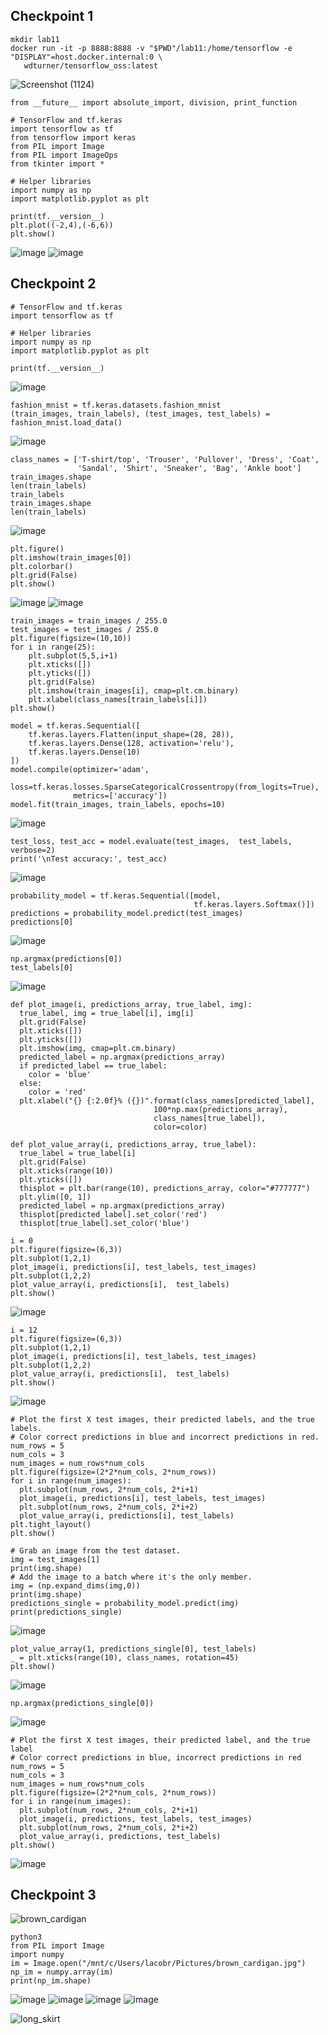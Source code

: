 ## Checkpoint 1
```
mkdir lab11
docker run -it -p 8888:8888 -v "$PWD"/lab11:/home/tensorflow -e "DISPLAY"=host.docker.internal:0 \
   wdturner/tensorflow_oss:latest
```
![Screenshot (1124)](https://user-images.githubusercontent.com/44063772/183307232-48a420a5-284c-4359-b9b4-962829967138.png)

```
from __future__ import absolute_import, division, print_function

# TensorFlow and tf.keras
import tensorflow as tf
from tensorflow import keras
from PIL import Image
from PIL import ImageOps
from tkinter import *

# Helper libraries
import numpy as np
import matplotlib.pyplot as plt

print(tf.__version__)
plt.plot((-2,4),(-6,6))
plt.show()
```
![image](https://user-images.githubusercontent.com/44063772/183335525-38fd1afd-69a5-4659-9e79-8b87a3ed3527.png)
![image](https://user-images.githubusercontent.com/44063772/183335553-ee00d7da-4fce-4ca4-aee6-7a286003bee6.png)


## Checkpoint 2
```
# TensorFlow and tf.keras
import tensorflow as tf

# Helper libraries
import numpy as np
import matplotlib.pyplot as plt

print(tf.__version__)
```
![image](https://user-images.githubusercontent.com/44063772/183336100-592612e1-b5d7-4bef-8581-ad7fd3f48597.png)

```
fashion_mnist = tf.keras.datasets.fashion_mnist
(train_images, train_labels), (test_images, test_labels) = fashion_mnist.load_data()
```
![image](https://user-images.githubusercontent.com/44063772/183338826-432f7a55-8e26-4f97-a4ad-c0cee68cfa25.png)

```
class_names = ['T-shirt/top', 'Trouser', 'Pullover', 'Dress', 'Coat',
               'Sandal', 'Shirt', 'Sneaker', 'Bag', 'Ankle boot']
train_images.shape
len(train_labels)
train_labels
train_images.shape
len(train_labels)
```
![image](https://user-images.githubusercontent.com/44063772/183338992-f3a89613-92cb-468a-bfa6-8c7576b328e9.png)

```
plt.figure()
plt.imshow(train_images[0])
plt.colorbar()
plt.grid(False)
plt.show()
```
![image](https://user-images.githubusercontent.com/44063772/183339196-bc34f48b-5bb4-4494-860e-fa6d4542e5a8.png)
![image](https://user-images.githubusercontent.com/44063772/183339261-39d3a759-a935-49f2-9b9e-560dc0ab11b3.png)

```
train_images = train_images / 255.0
test_images = test_images / 255.0
plt.figure(figsize=(10,10))
for i in range(25):
    plt.subplot(5,5,i+1)
    plt.xticks([])
    plt.yticks([])
    plt.grid(False)
    plt.imshow(train_images[i], cmap=plt.cm.binary)
    plt.xlabel(class_names[train_labels[i]])
plt.show()
```


```
model = tf.keras.Sequential([
    tf.keras.layers.Flatten(input_shape=(28, 28)),
    tf.keras.layers.Dense(128, activation='relu'),
    tf.keras.layers.Dense(10)
])
model.compile(optimizer='adam',
              loss=tf.keras.losses.SparseCategoricalCrossentropy(from_logits=True),
              metrics=['accuracy'])
model.fit(train_images, train_labels, epochs=10)
```
![image](https://user-images.githubusercontent.com/44063772/183340316-c5720799-3457-483c-b30b-3e0151b98fba.png)

```
test_loss, test_acc = model.evaluate(test_images,  test_labels, verbose=2)
print('\nTest accuracy:', test_acc)
```
![image](https://user-images.githubusercontent.com/44063772/183340356-dfa8e028-b504-428e-9b9a-fa4bd15336b8.png)

```
probability_model = tf.keras.Sequential([model, 
                                         tf.keras.layers.Softmax()])
predictions = probability_model.predict(test_images)
predictions[0]
```
![image](https://user-images.githubusercontent.com/44063772/183340435-0f5788b4-35ab-4b80-801e-22ee40b0aaf9.png)

```
np.argmax(predictions[0])
test_labels[0]
```
![image](https://user-images.githubusercontent.com/44063772/183340570-7b23bdd3-832e-44b8-b1c2-3db371cf1405.png)

```
def plot_image(i, predictions_array, true_label, img):
  true_label, img = true_label[i], img[i]
  plt.grid(False)
  plt.xticks([])
  plt.yticks([])
  plt.imshow(img, cmap=plt.cm.binary)
  predicted_label = np.argmax(predictions_array)
  if predicted_label == true_label:
    color = 'blue'
  else:
    color = 'red'
  plt.xlabel("{} {:2.0f}% ({})".format(class_names[predicted_label],
                                100*np.max(predictions_array),
                                class_names[true_label]),
                                color=color)

def plot_value_array(i, predictions_array, true_label):
  true_label = true_label[i]
  plt.grid(False)
  plt.xticks(range(10))
  plt.yticks([])
  thisplot = plt.bar(range(10), predictions_array, color="#777777")
  plt.ylim([0, 1])
  predicted_label = np.argmax(predictions_array)
  thisplot[predicted_label].set_color('red')
  thisplot[true_label].set_color('blue')
```

```
i = 0
plt.figure(figsize=(6,3))
plt.subplot(1,2,1)
plot_image(i, predictions[i], test_labels, test_images)
plt.subplot(1,2,2)
plot_value_array(i, predictions[i],  test_labels)
plt.show()
```
![image](https://user-images.githubusercontent.com/44063772/183341845-dfa56d45-db1e-47b5-a6b2-f07ed19efbdc.png)

```
i = 12
plt.figure(figsize=(6,3))
plt.subplot(1,2,1)
plot_image(i, predictions[i], test_labels, test_images)
plt.subplot(1,2,2)
plot_value_array(i, predictions[i],  test_labels)
plt.show()
```
![image](https://user-images.githubusercontent.com/44063772/183341885-5970d56c-06df-406b-98a7-7021678f40f7.png)

```
# Plot the first X test images, their predicted labels, and the true labels.
# Color correct predictions in blue and incorrect predictions in red.
num_rows = 5
num_cols = 3
num_images = num_rows*num_cols
plt.figure(figsize=(2*2*num_cols, 2*num_rows))
for i in range(num_images):
  plt.subplot(num_rows, 2*num_cols, 2*i+1)
  plot_image(i, predictions[i], test_labels, test_images)
  plt.subplot(num_rows, 2*num_cols, 2*i+2)
  plot_value_array(i, predictions[i], test_labels)
plt.tight_layout()
plt.show()
```

```
# Grab an image from the test dataset.
img = test_images[1]
print(img.shape)
# Add the image to a batch where it's the only member.
img = (np.expand_dims(img,0))
print(img.shape)
predictions_single = probability_model.predict(img)
print(predictions_single)
```
![image](https://user-images.githubusercontent.com/44063772/183342221-a5d3f7b4-95c9-4eda-83ef-1af9c466b7bb.png)

```
plot_value_array(1, predictions_single[0], test_labels)
_ = plt.xticks(range(10), class_names, rotation=45)
plt.show()
```
![image](https://user-images.githubusercontent.com/44063772/183342248-8d31c02e-831a-4139-b74f-d7c5d467fea0.png)

```
np.argmax(predictions_single[0])
```
![image](https://user-images.githubusercontent.com/44063772/183342313-d9234cc9-efe2-499a-9517-2195ea2fc774.png)

```
# Plot the first X test images, their predicted label, and the true label
# Color correct predictions in blue, incorrect predictions in red
num_rows = 5
num_cols = 3
num_images = num_rows*num_cols
plt.figure(figsize=(2*2*num_cols, 2*num_rows))
for i in range(num_images):
  plt.subplot(num_rows, 2*num_cols, 2*i+1)
  plot_image(i, predictions, test_labels, test_images)
  plt.subplot(num_rows, 2*num_cols, 2*i+2)
  plot_value_array(i, predictions, test_labels)
plt.show()
```
![image](https://user-images.githubusercontent.com/44063772/183342633-11aa40c2-2b20-4549-9310-4d3a17ec4d77.png)


## Checkpoint 3
![brown_cardigan](https://user-images.githubusercontent.com/44063772/183512352-4ded275b-758f-4675-a8e3-778519aac0f8.jpg)
```
python3
from PIL import Image
import numpy
im = Image.open("/mnt/c/Users/lacobr/Pictures/brown_cardigan.jpg")
np_im = numpy.array(im)
print(np_im.shape)
``` 
![image](https://user-images.githubusercontent.com/44063772/183522008-25c951e6-6357-44bb-b5e5-04006775326c.png)
![image](https://user-images.githubusercontent.com/44063772/183525967-53859fa6-ef00-4cce-9f37-a19864f054f0.png)
![image](https://user-images.githubusercontent.com/44063772/183526049-0d52a28c-bd56-4d99-91c4-533d87d947c3.png)
![image](https://user-images.githubusercontent.com/44063772/183526274-37f0efa1-28fc-4126-989e-c505b4135fec.png)

![long_skirt](https://user-images.githubusercontent.com/44063772/183526580-4162c9d7-c5ea-4b66-ba27-795e182f86de.jpg)




